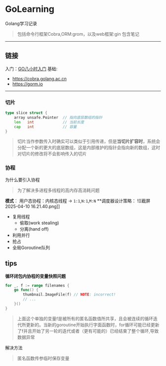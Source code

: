 # GoLearning
Golang学习记录
> 包括命令行框架Cobra,ORM:grom，以及web框架:gin
> 包含笔记

---

## 链接
入门：[GO八小时入门](https://www.bilibili.com/video/BV1gf4y1r79E?spm_id_from=333.788.player.switch&vd_source=452811d53d64d58829c7c9b100c1115c&p=51)
基础:
- https://cobra.golang.ac.cn
- https://gorm.io


---

### 切片
```go
type slice struct {
    array unsafe.Pointer  // 指向底层数组的指针
    len   int             // 当前长度
    cap   int             // 容量
}
```
>切片当作参数传入时确实可以类似于引用传递，但是**当切片扩容时**，系统会分配一个新的更大的底层数组，这是内部维护的指针会指向新的数组，这时对切片的修改将不会影响传入的切片


### 协程
为什么要引入协程
> 为了解决多进程多线程的高内存高消耗问题

**模式**： 用户态协程：内核态线程 -> `1:1`,`N:1`,`M:N`
**调度器设计策略： ![[截屏2025-04-10 16.21.40.png]]
- 复用线程
	- 偷取(work stealing)
	- 分离(hand off)
- 利用并行
- 抢占
- 全局Goroutine队列

## tips
**循环闭包内协程的变量快照问题**
```go
for _, f := range filenames {
    go func() {
        thumbnail.ImageFile(f) // NOTE: incorrect!
        // ...
    }()
}
```
> 上面这个单独的变量f是被所有的匿名函数值所共享，且会被连续的循环迭代所更新的。当新的goroutine开始执行字面函数时，for循环可能已经更新了f并且开始了另一轮的迭代或者（更有可能的）已经结束了整个循环,导致数据异常

解决方法
> 匿名函数传参临时保存变量
